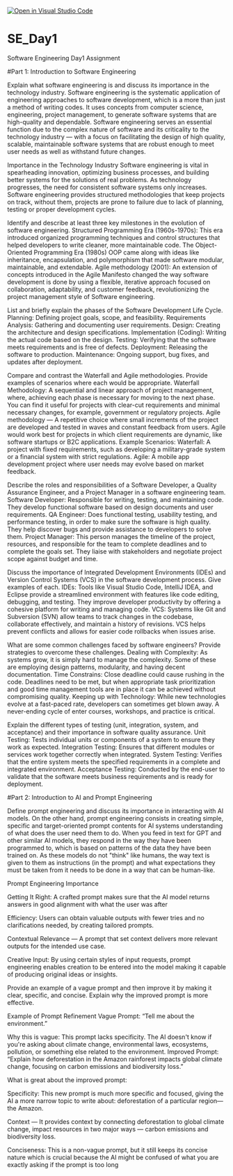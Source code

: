 [![Open in Visual Studio Code](https://classroom.github.com/assets/open-in-vscode-2e0aaae1b6195c2367325f4f02e2d04e9abb55f0b24a779b69b11b9e10269abc.svg)](https://classroom.github.com/online_ide?assignment_repo_id=16964551&assignment_repo_type=AssignmentRepo)
# SE_Day1
Software Engineering Day1 Assignment

#Part 1: Introduction to Software Engineering

Explain what software engineering is and discuss its importance in the technology industry.
Software engineering is the systematic application of engineering approaches to software development, which is a more than just a method of writing codes. It uses concepts from computer science, engineering, project management, to generate software systems that are high-quality and dependable. Software engineering serves an essential function due to the complex nature of software and its criticality to the technology industry — with a focus on facilitating the design of high quality, scalable, maintainable software systems that are robust enough to meet user needs as well as withstand future changes.

Importance in the Technology Industry
Software engineering is vital in spearheading innovation, optimizing business processes, and building better systems for the solutions of real problems. As technology progresses, the need for consistent software systems only increases. Software engineering provides structured methodologies that keep projects on track, without them, projects are prone to failure due to lack of planning, testing or proper development cycles.


Identify and describe at least three key milestones in the evolution of software engineering.
Structured Programming Era (1960s-1970s): This era introduced organized programming techniques and control structures that helped developers to write cleaner, more maintainable code.
The Object-Oriented Programming Era (1980s) OOP came along with ideas like inheritance, encapsulation, and polymorphism that made software modular, maintainable, and extendable.
Agile methodology (2001): An extension of concepts introduced in the Agile Manifesto changed the way software development is done by using a flexible, iterative approach focused on collaboration, adaptability, and customer feedback, revolutionizing the project management style of Software engineering.


List and briefly explain the phases of the Software Development Life Cycle.
Planning: Defining project goals, scope, and feasibility.
Requirements Analysis: Gathering and documenting user requirements.
Design: Creating the architecture and design specifications.
Implementation (Coding): Writing the actual code based on the design.
Testing: Verifying that the software meets requirements and is free of defects.
Deployment: Releasing the software to production.
Maintenance: Ongoing support, bug fixes, and updates after deployment.


Compare and contrast the Waterfall and Agile methodologies. Provide examples of scenarios where each would be appropriate.
Waterfall Methodology: A sequential and linear approach of project management, where, achieving each phase is necessary for moving to the next phase. You can find it useful for projects with clear-cut requirements and minimal necessary changes, for example, government or regulatory projects.
Agile methodology — A repetitive choice where small increments of the project are developed and tested in waves and constant feedback from users. Agile would work best for projects in which client requirements are dynamic, like software startups or B2C applications.
Example Scenarios:
Waterfall: A project with fixed requirements, such as developing a military-grade system or a financial system with strict regulations.
Agile: A mobile app development project where user needs may evolve based on market feedback.

Describe the roles and responsibilities of a Software Developer, a Quality Assurance Engineer, and a Project Manager in a software engineering team.
Software Developer: Responsible for writing, testing, and maintaining code. They develop functional software based on design documents and user requirements.
QA Engineer: Does functional testing, usability testing, and performance testing, in order to make sure the software is high quality. They help discover bugs and provide assistance to developers to solve them.
Project Manager: This person manages the timeline of the project, resources, and responsible for the team to complete deadlines and to complete the goals set. They liaise with stakeholders and negotiate project scope against budget and time.


Discuss the importance of Integrated Development Environments (IDEs) and Version Control Systems (VCS) in the software development process. Give examples of each.
IDEs: Tools like Visual Studio Code, IntelliJ IDEA, and Eclipse provide a streamlined environment with features like code editing, debugging, and testing. They improve developer productivity by offering a cohesive platform for writing and managing code.
VCS: Systems like Git and Subversion (SVN) allow teams to track changes in the codebase, collaborate effectively, and maintain a history of revisions. VCS helps prevent conflicts and allows for easier code rollbacks when issues arise.


What are some common challenges faced by software engineers? Provide strategies to overcome these challenges.
Dealing with Complexity: As systems grow, it is simply hard to manage the complexity. Some of these are employing design patterns, modularity, and having decent documentation.
Time Constrains: Close deadline could cause rushing in the code. Deadlines need to be met, but when appropriate task prioritization and good time management tools are in place it can be achieved without compromising quality.
Keeping up with Technology: While new technologies evolve at a fast-paced rate, developers can sometimes get blown away. A never-ending cycle of enter courses, workshops, and practice is critical.


Explain the different types of testing (unit, integration, system, and acceptance) and their importance in software quality assurance.
Unit Testing: Tests individual units or components of a system to ensure they work as expected.
Integration Testing: Ensures that different modules or services work together correctly when integrated.
System Testing: Verifies that the entire system meets the specified requirements in a complete and integrated environment.
Acceptance Testing: Conducted by the end-user to validate that the software meets business requirements and is ready for deployment.

#Part 2: Introduction to AI and Prompt Engineering


Define prompt engineering and discuss its importance in interacting with AI models.
On the other hand, prompt engineering consists in creating simple, specific and target-oriented prompt contents for AI systems understanding of what does the user need them to do. When you feed in text for GPT and other similar AI models, they respond in the way they have been programmed to, which is based on patterns of the data they have been trained on. As these models do not "think" like humans, the way text is given to them as instructions (in the prompt) and what expectations they must be taken from it needs to be done in a way that can be human-like.

Prompt Engineering Importance

Getting It Right: A crafted prompt makes sure that the AI model returns answers in good alignment with what the user was after

Efficiency: Users can obtain valuable outputs with fewer tries and no clarifications needed, by creating tailored prompts.

Contextual Relevance — A prompt that set context delivers more relevant outputs for the intended use case.

Creative Input: By using certain styles of input requests, prompt engineering enables creation to be entered into the model making it capable of producing original ideas or insights.

Provide an example of a vague prompt and then improve it by making it clear, specific, and concise. Explain why the improved prompt is more effective.

Example of Prompt Refinement
Vague Prompt:
“Tell me about the environment.”

Why this is vague: This prompt lacks specificity. The AI doesn't know if you're asking about climate change, environmental laws, ecosystems, pollution, or something else related to the environment.
Improved Prompt:
“Explain how deforestation in the Amazon rainforest impacts global climate change, focusing on carbon emissions and biodiversity loss.”

What is great about the improved prompt:

Specificity: This new prompt is much more specific and focused, giving the AI a more narrow topic to write about: deforestation of a particular region—the Amazon.

Context — It provides context by connecting deforestation to global climate change, impact resources in two major ways — carbon emissions and biodiversity loss.

Conciseness: This is a non-vague prompt, but it still keeps its concise nature which is crucial because the AI might be confused of what you are exactly asking if the prompt is too long
